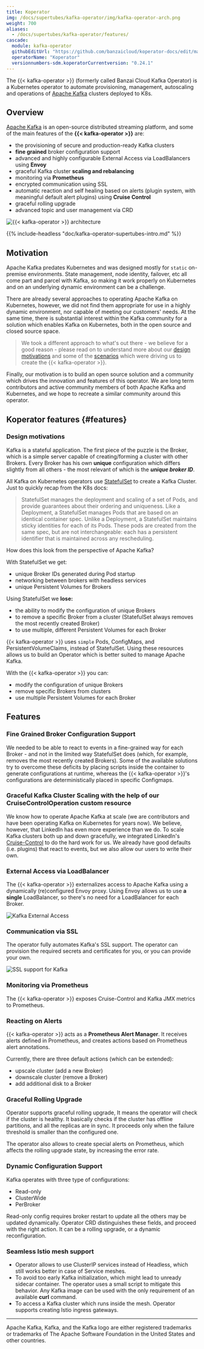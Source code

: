 ```yaml
---
title: Koperator
img: /docs/supertubes/kafka-operator/img/kafka-operator-arch.png
weight: 700
aliases:
  - /docs/supertubes/kafka-operator/features/
cascade:
  module: kafka-operator
  githubEditUrl: "https://github.com/banzaicloud/koperator-docs/edit/master/docs/"
  operatorName: "Koperator"
  versionnumbers-sdm.koperatorCurrentversion: "0.24.1"
---
```


The {{< kafka-operator >}} (formerly called Banzai Cloud Kafka Operator) is a Kubernetes operator to automate provisioning, management, autoscaling and operations of [Apache Kafka](https://kafka.apache.org) clusters deployed to K8s.

## Overview

[Apache Kafka](https://kafka.apache.org) is an open-source distributed streaming platform, and some of the main features of the **{{< kafka-operator >}}** are:

- the provisioning of secure and production-ready Kafka clusters
- **fine grained** broker configuration support
- advanced and highly configurable External Access via LoadBalancers using **Envoy**
- graceful Kafka cluster **scaling and rebalancing**
- monitoring via **Prometheus**
- encrypted communication using SSL
- automatic reaction and self healing based on alerts (plugin system, with meaningful default alert plugins) using **Cruise Control**
- graceful rolling upgrade
- advanced topic and user management via CRD

![{{< kafka-operator >}} architecture](./img/kafka-operator-arch.png)

{{% include-headless "doc/kafka-operator-supertubes-intro.md" %}}

## Motivation

Apache Kafka predates Kubernetes and was designed mostly for `static` on-premise environments. State management, node identity, failover, etc all come part and parcel with Kafka, so making it work properly on Kubernetes and on an underlying dynamic environment can be a challenge.

There are already several approaches to operating Apache Kafka on Kubernetes, however, we did not find them appropriate for use in a highly dynamic environment, nor capable of meeting our customers' needs. At the same time, there is substantial interest within the Kafka community for a solution which enables Kafka on Kubernetes, both in the open source and closed source space.

> We took a different approach to what's out there - we believe for a good reason - please read on to understand more about our [design motivations](#features) and some of the [scenarios](scenarios/) which were driving us to create the {{< kafka-operator >}}.

Finally, our motivation is to build an open source solution and a community which drives the innovation and features of this operator. We are long term contributors and active community members of both Apache Kafka and Kubernetes, and we hope to recreate a similar community around this operator.

## Koperator features {#features}

### Design motivations

Kafka is a stateful application. The first piece of the puzzle is the Broker, which is a simple server capable of creating/forming a cluster with other Brokers. Every Broker has his own **unique** configuration which differs slightly from all others - the most relevant of which is the ***unique broker ID***.

All Kafka on Kubernetes operators use [StatefulSet](https://kubernetes.io/docs/concepts/workloads/controllers/statefulset/) to create a Kafka Cluster. Just to quickly recap from the K8s docs:

>StatefulSet manages the deployment and scaling of a set of Pods, and provide guarantees about their ordering and uniqueness. Like a Deployment, a StatefulSet manages Pods that are based on an identical container spec. Unlike a Deployment, a StatefulSet maintains sticky identities for each of its Pods. These pods are created from the same spec, but are not interchangeable: each has a persistent identifier that is maintained across any rescheduling.

How does this look from the perspective of Apache Kafka?

With StatefulSet we get:

- unique Broker IDs generated during Pod startup
- networking between brokers with headless services
- unique Persistent Volumes for Brokers

Using StatefulSet we **lose:**

- the ability to modify the configuration of unique Brokers
- to remove a specific Broker from a cluster (StatefulSet always removes the most recently created Broker)
- to use multiple, different Persistent Volumes for each Broker

{{< kafka-operator >}} uses `simple` Pods, ConfigMaps, and PersistentVolumeClaims, instead of StatefulSet. Using these resources allows us to build an Operator which is better suited to manage Apache Kafka.

With the {{< kafka-operator >}} you can:

- modify the configuration of unique Brokers
- remove specific Brokers from clusters
- use multiple Persistent Volumes for each Broker

## Features

### Fine Grained Broker Configuration Support

We needed to be able to react to events in a fine-grained way for each Broker - and not in the limited way StatefulSet does (which, for example, removes the most recently created Brokers). Some of the available solutions try to overcome these deficits by placing scripts inside the container to generate configurations at runtime, whereas the {{< kafka-operator >}}'s configurations are deterministically placed in specific Configmaps.

### Graceful Kafka Cluster Scaling with the help of our CruiseControlOperation custom resource

We know how to operate Apache Kafka at scale (we are contributors and have been operating Kafka on Kubernetes for years now). We believe, however, that LinkedIn has even more experience than we do. To scale Kafka clusters both up and down gracefully, we integrated LinkedIn's [Cruise-Control](https://github.com/linkedin/cruise-control) to do the hard work for us. We already have good defaults (i.e. plugins) that react to events, but we also allow our users to write their own.

### External Access via LoadBalancer

The {{< kafka-operator >}} externalizes access to Apache Kafka using a dynamically (re)configured Envoy proxy. Using Envoy allows us to use **a single** LoadBalancer, so there's no need for a LoadBalancer for each Broker.

![Kafka External Access](./img/kafka-external.png)

### Communication via SSL

The operator fully automates Kafka's SSL support.
The operator can provision the required secrets and certificates for you, or you can provide your own.

![SSL support for Kafka](./img/kafka-ssl.png)

### Monitoring via Prometheus

The {{< kafka-operator >}} exposes Cruise-Control and Kafka JMX metrics to Prometheus.

### Reacting on Alerts

{{< kafka-operator >}} acts as a **Prometheus Alert Manager**. It receives alerts defined in Prometheus, and creates actions based on Prometheus alert annotations.

Currently, there are three default actions (which can be extended):

- upscale cluster (add a new Broker)
- downscale cluster (remove a Broker)
- add additional disk to a Broker

### Graceful Rolling Upgrade

Operator supports graceful rolling upgrade, It means the operator will check if the cluster is healthy.
It basically checks if the cluster has offline partitions, and all the replicas are in sync.
It proceeds only when the failure threshold is smaller than the configured one.

The operator also allows to create special alerts on Prometheus, which affects the rolling upgrade state, by
increasing the error rate.

### Dynamic Configuration Support

Kafka operates with three type of configurations:

- Read-only
- ClusterWide
- PerBroker

Read-only config requires broker restart to update all the others may be updated dynamically.
Operator CRD distinguishes these fields, and proceed with the right action. It can be a rolling upgrade, or
a dynamic reconfiguration.

### Seamless Istio mesh support

- Operator allows to use ClusterIP services instead of Headless, which still works better in case of Service meshes.
- To avoid too early Kafka initialization, which might lead to unready sidecar container. The operator uses a small script to mitigate this behavior. Any Kafka image can be used with the only requirement of an available **curl** command.
- To access a Kafka cluster which runs inside the mesh. Operator supports creating Istio ingress gateways.

---
Apache Kafka, Kafka, and the Kafka logo are either registered trademarks or trademarks of The Apache Software Foundation in the United States and other countries.
